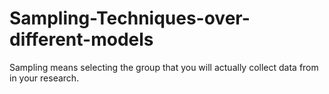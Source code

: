 # Sampling-Techniques-over-different-models
Sampling means selecting the group that you will actually collect data from in your research.
